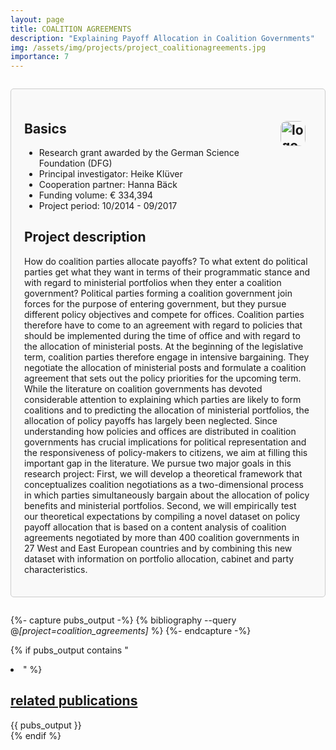 ```yaml
---
layout: page
title: COALITION AGREEMENTS
description: "Explaining Payoff Allocation in Coalition Governments"
img: /assets/img/projects/project_coalitionagreements.jpg
importance: 7
---
```


<div style="border: 1px solid #ccc; border-radius: 5px; padding: 1.5em; margin: 2em 0; background-color: #f9f9f9;">

  <h2>Basics
    <img src="{{ '/assets/img/projects/logo_dfg.png' | relative_url }}" alt="logo_dfg" style="float: right; margin: 0 10px 10px 0; border-radius: 10px; max-width: 100%; height: 40px; width: auto;">
  </h2>
    <ul>
      <li>Research grant awarded by the German Science Foundation (DFG)</li>
      <li>Principal investigator: Heike Klüver</li>
      <li>Cooperation partner: Hanna Bäck</li>
      <li>Funding volume: € 334,394</li>
      <li>Project period: 10/2014 - 09/2017</li>
    </ul>

  <h2>Project description</h2>
    <p>How do coalition parties allocate payoffs? To what extent do political parties get what they want in terms of their programmatic stance and with regard to ministerial portfolios when they enter a coalition government? Political parties forming a coalition government join forces for the purpose of entering government, but they pursue different policy objectives and compete for offices. Coalition parties therefore have to come to an agreement with regard to policies that should be implemented during the time of office and with regard to the allocation of ministerial posts. At the beginning of the legislative term, coalition parties therefore engage in intensive bargaining. They negotiate the allocation of ministerial posts and formulate a coalition agreement that sets out the policy priorities for the upcoming term. While the literature on coalition governments has devoted considerable attention to explaining which parties are likely to form coalitions and to predicting the allocation of ministerial portfolios, the allocation of policy payoffs has largely been neglected. Since understanding how policies and offices are distributed in coalition governments has crucial implications for political representation and the responsiveness of policy-makers to citizens, we aim at filling this important gap in the literature. We pursue two major goals in this research project: First, we will develop a theoretical framework that conceptualizes coalition negotiations as a two-dimensional process in which parties simultaneously bargain about the allocation of policy benefits and ministerial portfolios. Second, we will empirically test our theoretical expectations by compiling a novel dataset on policy payoff allocation that is based on a content analysis of coalition agreements negotiated by more than 400 coalition governments in 27 West and East European countries and by combining this new dataset with information on portfolio allocation, cabinet and party characteristics.</p>

</div>

{%- capture pubs_output -%}
  {% bibliography --query @*[project=coalition_agreements]* %}
{%- endcapture -%}

{% if pubs_output contains "<li>" %}
  <div>
    <h2>
      <a href="{{ '/publications/' | relative_url }}" style="color: inherit">
        related publications
      </a>
    </h2>
    <div class="publications">
      {{ pubs_output }}
    </div>
  </div>
{% endif %}